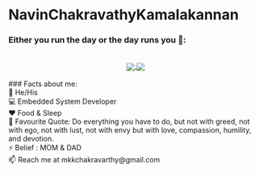 # NavinChakravathyKamalakannan
### Either you run the day or the day runs you 🏃:
<br />
<div align="center">
 <a href="https://github.com/mkknavin029">
  <img align="center" src="https://github-readme-stats-ten-gilt.vercel.app/api?username=mkknavin029&theme=green&show_icons=true&count_private=true&count_private_pr=true&count_public_pr=true")
" />
</a>
<a href="https://github.com/mkknavin029">
  <img align="center" src="https://github-readme-streak-stats.herokuapp.com/?user=mkknavin029&theme=blueberry" />
</a>
<br>

  
<br>
 </div>                                 
### Facts about me:<br>
👧 He/His<br>
💻 Embedded System Developer<br>
❤️ Food & Sleep<br>
📝 Favourite Quote: Do everything you have to do, but not with greed, not with ego, not with lust, not with envy but with love, compassion, humility, and devotion.<br>
⚡ Belief : MOM & DAD<br>
📫 Reach me at mkkchakravarthy@gmail.com<br>

